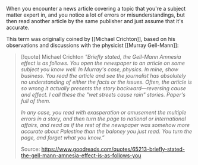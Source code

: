 When you encounter a news article covering a topic that you're a subject matter expert in, and you notice a lot of errors or misunderstandings, but then read another article by the same publisher and just assume that it's accurate.

This term was originally coined by [[Michael Crichton]], based on his observations and discussions with the physicist [[Murray Gell-Mann]]:

> [!quote] Michael Crichton
> _"Briefly stated, the Gell-Mann Amnesia effect is as follows. You open the newspaper to an article on some subject you know well. In Murray's case, physics. In mine, show business. You read the article and see the journalist has absolutely no understanding of either the facts or the issues. Often, the article is so wrong it actually presents the story backward—reversing cause and effect. I call these the "wet streets cause rain" stories. Paper's full of them._ 
> 
> _In any case, you read with exasperation or amusement the multiple errors in a story, and then turn the page to national or international affairs, and read as if the rest of the newspaper was somehow more accurate about Palestine than the baloney you just read. You turn the page, and forget what you know.”_
> 
> Source: https://www.goodreads.com/quotes/65213-briefly-stated-the-gell-mann-amnesia-effect-is-as-follows-you